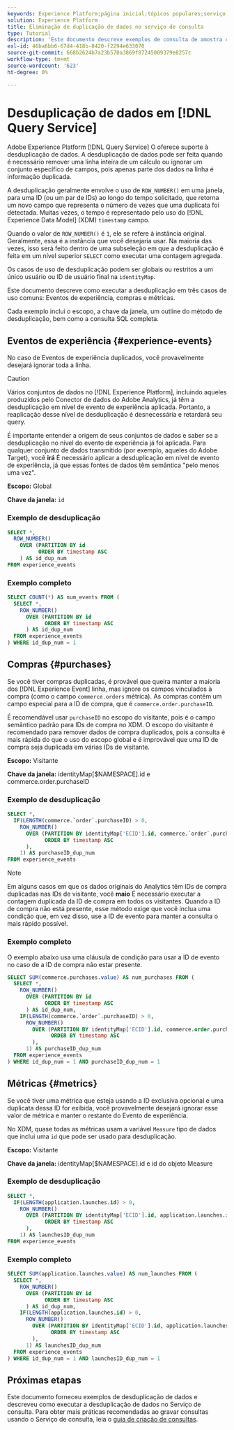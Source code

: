 ```yaml
---
keywords: Experience Platform;página inicial;tópicos populares;serviço de consulta;serviço de consulta;desduplicação de dados;desduplicação;
solution: Experience Platform
title: Eliminação de duplicação de dados no serviço de consulta
type: Tutorial
description: 'Este documento descreve exemplos de consulta de amostra completa e de subseleção para desduplicação de três casos de uso comuns: Eventos de experiência, compras e métricas.'
exl-id: 46ba6bb6-67d4-418b-8420-f2294e633070
source-git-commit: 668b2624b7a23b570a3869f87245009379e8257c
workflow-type: tm+mt
source-wordcount: '623'
ht-degree: 0%

---
```


# Desduplicação de dados em [!DNL Query Service]

Adobe Experience Platform [!DNL Query Service] O oferece suporte à desduplicação de dados. A desduplicação de dados pode ser feita quando é necessário remover uma linha inteira de um cálculo ou ignorar um conjunto específico de campos, pois apenas parte dos dados na linha é informação duplicada.

A desduplicação geralmente envolve o uso de `ROW_NUMBER()` em uma janela, para uma ID (ou um par de IDs) ao longo do tempo solicitado, que retorna um novo campo que representa o número de vezes que uma duplicata foi detectada. Muitas vezes, o tempo é representado pelo uso do [!DNL Experience Data Model] (XDM) `timestamp` campo.

Quando o valor de `ROW_NUMBER()` é `1`, ele se refere à instância original. Geralmente, essa é a instância que você desejaria usar. Na maioria das vezes, isso será feito dentro de uma subseleção em que a desduplicação é feita em um nível superior `SELECT` como executar uma contagem agregada.

Os casos de uso de desduplicação podem ser globais ou restritos a um único usuário ou ID de usuário final na `identityMap`.

Este documento descreve como executar a desduplicação em três casos de uso comuns: Eventos de experiência, compras e métricas.

Cada exemplo inclui o escopo, a chave da janela, um outline do método de desduplicação, bem como a consulta SQL completa.

## Eventos de experiência {#experience-events}

No caso de Eventos de experiência duplicados, você provavelmente desejará ignorar toda a linha.

>[!CAUTION]
>
>Vários conjuntos de dados no [!DNL Experience Platform], incluindo aqueles produzidos pelo Conector de dados do Adobe Analytics, já têm a desduplicação em nível de evento de experiência aplicada. Portanto, a reaplicação desse nível de desduplicação é desnecessária e retardará seu query.
>
>É importante entender a origem de seus conjuntos de dados e saber se a desduplicação no nível do evento de experiência já foi aplicada. Para qualquer conjunto de dados transmitido (por exemplo, aqueles do Adobe Target), você **irá** É necessário aplicar a desduplicação em nível de evento de experiência, já que essas fontes de dados têm semântica &quot;pelo menos uma vez&quot;.

**Escopo:** Global

**Chave da janela:** `id`

### Exemplo de desduplicação

```sql
SELECT *,
  ROW_NUMBER()
    OVER (PARTITION BY id
          ORDER BY timestamp ASC
    ) AS id_dup_num
FROM experience_events
```

### Exemplo completo

```sql
SELECT COUNT(*) AS num_events FROM (
  SELECT *,
    ROW_NUMBER()
      OVER (PARTITION BY id
            ORDER BY timestamp ASC
      ) AS id_dup_num
  FROM experience_events
) WHERE id_dup_num = 1
```

## Compras {#purchases}

Se você tiver compras duplicadas, é provável que queira manter a maioria dos [!DNL Experience Event] linha, mas ignore os campos vinculados à compra (como o campo `commerce.orders` métrica). As compras contêm um campo especial para a ID de compra, que é `commerce.order.purchaseID`.

É recomendável usar `purchaseID` no escopo do visitante, pois é o campo semântico padrão para IDs de compra no XDM. O escopo do visitante é recomendado para remover dados de compra duplicados, pois a consulta é mais rápida do que o uso do escopo global e é improvável que uma ID de compra seja duplicada em várias IDs de visitante.

**Escopo:** Visitante

**Chave da janela:** identityMap[$NAMESPACE].id e commerce.order.purchaseID

### Exemplo de desduplicação

```sql
SELECT *,
  IF(LENGTH(commerce.`order`.purchaseID) > 0,
    ROW_NUMBER()
      OVER (PARTITION BY identityMap['ECID'].id, commerce.`order`.purchaseID
            ORDER BY timestamp ASC
      ),
    1) AS purchaseID_dup_num
FROM experience_events
```

>[!NOTE]
>
>Em alguns casos em que os dados originais do Analytics têm IDs de compra duplicadas nas IDs de visitante, você **maio** É necessário executar a contagem duplicada da ID de compra em todos os visitantes. Quando a ID de compra não está presente, esse método exige que você inclua uma condição que, em vez disso, use a ID de evento para manter a consulta o mais rápido possível.

### Exemplo completo

O exemplo abaixo usa uma cláusula de condição para usar a ID de evento no caso de a ID de compra não estar presente.

```sql
SELECT SUM(commerce.purchases.value) AS num_purchases FROM (
  SELECT *,
    ROW_NUMBER()
      OVER (PARTITION BY id
            ORDER BY timestamp ASC
      ) AS id_dup_num,
    IF(LENGTH(commerce.`order`.purchaseID) > 0,
      ROW_NUMBER()
        OVER (PARTITION BY identityMap['ECID'].id, commerce.order.purchaseID
              ORDER BY timestamp ASC
        ),
      1) AS purchaseID_dup_num
  FROM experience_events
) WHERE id_dup_num = 1 AND purchaseID_dup_num = 1
```

## Métricas {#metrics}

Se você tiver uma métrica que esteja usando a ID exclusiva opcional e uma duplicata dessa ID for exibida, você provavelmente desejará ignorar esse valor de métrica e manter o restante do Evento de experiência.

No XDM, quase todas as métricas usam a variável `Measure` tipo de dados que inclui uma `id` que pode ser usado para desduplicação.

**Escopo:** Visitante

**Chave da janela:** identityMap[$NAMESPACE].id e id do objeto Measure

### Exemplo de desduplicação

```sql
SELECT *,
  IF(LENGTH(application.launches.id) > 0,
    ROW_NUMBER()
      OVER (PARTITION BY identityMap['ECID'].id, application.launches.id
            ORDER BY timestamp ASC
      ),
    1) AS launchesID_dup_num
FROM experience_events
```

### Exemplo completo

```sql
SELECT SUM(application.launches.value) AS num_launches FROM (
  SELECT *,
    ROW_NUMBER()
      OVER (PARTITION BY id
            ORDER BY timestamp ASC
      ) AS id_dup_num,
    IF(LENGTH(application.launches.id) > 0,
      ROW_NUMBER()
        OVER (PARTITION BY identityMap['ECID'].id, application.launches.id
              ORDER BY timestamp ASC
        ),
      1) AS launchesID_dup_num
  FROM experience_events
) WHERE id_dup_num = 1 AND launchesID_dup_num = 1
```

## Próximas etapas

Este documento forneceu exemplos de desduplicação de dados e descreveu como executar a desduplicação de dados no Serviço de consulta. Para obter mais práticas recomendadas ao gravar consultas usando o Serviço de consulta, leia o [guia de criação de consultas](../best-practices/writing-queries.md).
